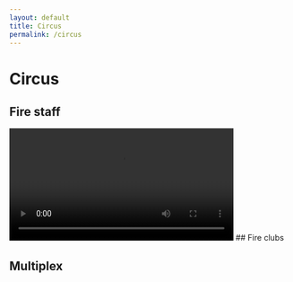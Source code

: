 ```yaml
---
layout: default
title: Circus
permalink: /circus
---
```


# Circus

## Fire staff
<video width = 400 controls>
    <source src="https://youtu.be/oBLuJbg3j6s">
</video>
## Fire clubs

## Multiplex


